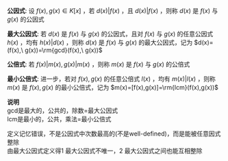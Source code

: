 **公因式**: 设 $f(x),g(x)\in K[x]$ ，若 $d(x)|f(x)$ ，且 $d(x)|f(x)$ ，则称 $d(x)$ 是 $f(x)$ 与 $g(x)$ 的公因式  
  
**最大公因式**: 若 $d(x)$ 是 $f(x)$ 与 $g(x)$ 的公因式，且对 $f(x)$ 与 $g(x)$ 的任意公因式 $h(x)$ ，均有 $h(x)|d(x)$ ，则称 $d(x)$ 是 $f(x)$ 与 $g(x)$ 的最大公因式，记为 $d(x)=(f(x),\ g(x))=\rm{gcd}(f(x),\ g(x))$  
  
**公倍式**: 若 $f(x)|m(x),g(x)|m(x)$ ，则称 $m(x)$ 是 $f(x)$ 与 $g(x)$ 的公倍式  
  
**最小公倍式**: 进一步，若对 $f(x),g(x)$ 的任意公倍式 $l(x)$ ，均有 $m(x)|l(x)$ ，则称 $m(x)$ 是 $f(x),g(x)$ 的最小公倍式，记为 $m(x)=[f(x),g(x)]=\rm{lcm}(f(x),g(x))$  
  
  
**说明**  
gcd是最大的，公共的，除数=最大公因式  
lcm是最小的，公共，乘法=最小公倍式  
  
定义记忆错误，不是公因式中次数最高的(不是well-defined)，而是能被任意因式整除  
由最大公因式定义得1 最大公因式不唯一，2 最大公因式之间也能互相整除  

